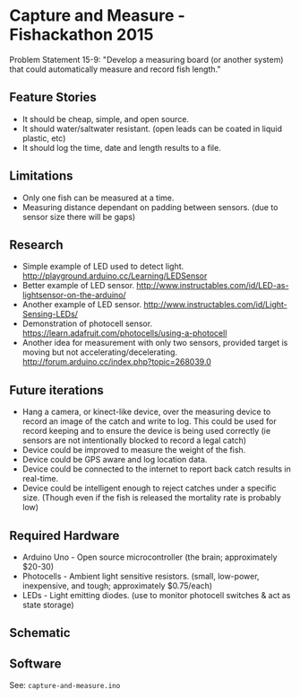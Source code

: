 # Capture and Measure - Fishackathon 2015

Problem Statement 15-9: "Develop a measuring board (or another system) that could automatically measure and record fish length."

## Feature Stories

- It should be cheap, simple, and open source.
- It should water/saltwater resistant. (open leads can be coated in liquid plastic, etc)
- It should log the time, date and length results to a file.

## Limitations

- Only one fish can be measured at a time.
- Measuring distance dependant on padding between sensors. (due to sensor size there will be gaps)

## Research

- Simple example of LED used to detect light. http://playground.arduino.cc/Learning/LEDSensor
- Better example of LED sensor. http://www.instructables.com/id/LED-as-lightsensor-on-the-arduino/
- Another example of LED sensor. http://www.instructables.com/id/Light-Sensing-LEDs/
- Demonstration of photocell sensor. https://learn.adafruit.com/photocells/using-a-photocell
- Another idea for measurement with only two sensors, provided target is moving but not accelerating/decelerating. http://forum.arduino.cc/index.php?topic=268039.0

## Future iterations

- Hang a camera, or kinect-like device, over the measuring device to record an image of the catch and write to log. This could be used for record keeping and to ensure the device is being used correctly (ie sensors are not intentionally blocked to record a legal catch)
- Device could be improved to measure the weight of the fish.
- Device could be GPS aware and log location data.
- Device could be connected to the internet to report back catch results in real-time.
- Device could be intelligent enough to reject catches under a specific size. (Though even if the fish is released the mortality rate is probably low)

## Required Hardware

- Arduino Uno - Open source microcontroller (the brain; approximately $20-30)
- Photocells - Ambient light sensitive resistors. (small, low-power, inexpensive, and tough; approximately $0.75/each)
- LEDs - Light emitting diodes. (use to monitor photocell switches & act as state storage)

## Schematic

## Software

See: `capture-and-measure.ino`



